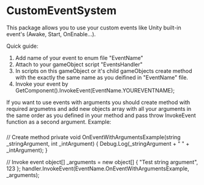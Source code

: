 # CustomEventSystem
This package allows you to use your custom events like Unity built-in event's (Awake, Start, OnEnable...).

Quick guide:
1. Add name of your event to enum file "EventName"
2. Attach to your gameObject script "EventsHandler"
3. In scripts on this gameObject or it's child gameObjects create method with the exactly the same name as you deifined in "EventName" file.
4. Invoke your event by GetComponent<EventsHandler>().InvokeEvent(EventName.YOUREVENTNAME);
  
If you want to use events with arguments you should create method with required argumetns and add new objects array with all your arguments in the same order as you defined in your method and pass throw InvokeEvent function as a second argument. Example:


###
// Create method
private void OnEventWithArgumentsExample(string _stringArgument, int _intArgument)
        {
            Debug.Log(_stringArgument + "  " + _intArgument);
        }
        
// Invoke event
object[] _arguments = new object[]
            {
                "Test string argument",
                123
            };
handler.InvokeEvent(EventName.OnEventWithArgumentsExample, _arguments);
###
